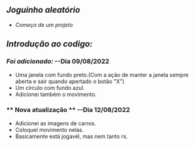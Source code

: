 ## *Joguinho aleatório*

- *Começo de um projeto*

*Introdução ao codigo:*
-
### *Foi adicionado:* --Dia 09/08/2022

- Uma janela com fundo preto.(Com a ação de manter a janela sempre aberta e sair quando apertado o botão "X")
- Um circulo com fundo azul.
- Adicionei também o movimento.

### ** Nova atualização ** --Dia 12/08/2022

- Adicionei as imagens de carros.
- Coloquei movimento nelas.
- Basicamente está jogavél, mas nem tanto rs.


